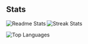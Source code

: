 <h2>Stats</h2>

<p><img align="left" src="https://github-readme-stats.vercel.app/api?username=mzoesch&show_icons=true&theme=algolia" alt="Readme Stats" /></p>
<p><img align="center" src="https://github-readme-streak-stats.herokuapp.com/?user=mzoesch&show_icons=true&theme=algolia" alt="Streak Stats" /></p>
<p><img align="center" src="https://github-readme-stats.vercel.app/api/top-langs?username=mzoesch&show_icons=true&theme=algolia" alt="Top Languages" /></p>
